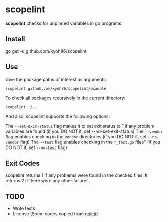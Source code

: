 # scopelint

**scopelint** checks for unpinned variables in go programs.

## Install

go get -u github.com/kyoh86/scopelint

## Use

Give the package paths of interest as arguments:

```
scopelint github.com/kyoh86/scopelint/example
```

To check all packages recursively in the current directory:

```
scopelint ./...
```

And also, scopelint supports the following options:

The `--set-exit-status` flag makes it to set exit status to 1 if any problem variables are found (if you DO NOT it, set --no-set-exit-status)
The `--vendor` flag enables checking in the `vendor` directories (if you DO NOT it, set `--no-vendor` flag)
The `--test` flag enables checking in the `*_test.go` files" (if you DO NOT it, set `--no-test` flag)

## Exit Codes

scopelint returns 1 if any problems were found in the checked files.
It returns 2 if there were any other failures.

## TODO

- Write tests
- License (Some codes copied from [golint](https://github.com/golang/lint))
